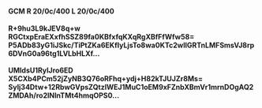 #### GCM R 20/0c/400 L 20/0c/400
**R+9hu3L9kJEV8q+w**<br/>**RGCtxpEraEXxfhSSZ89fa0KBfxfqKXqRgXBfFfWfw58=**<br/>**P5ADb83yG1iJSkc/TiPtZKa6EKfIyLjsTo8wa0KTc2wllGRTnLMFSmsVJ8rp6DVnG0a96tg1LVLbHLXf...**<br/><br/>
**UMldsU1RyIJro6ED**<br/>**X5CXb4PCm52jZyNB3Q76oRFhq+ydj+H82kTJUJZr8Ms=**<br/>**SyIj34Dtw+12RbwGVpsZQtzIWEJ1MuC1oEM9xFZnbXBmVr1mrnDOgAQ2ZMDAh/ro2lNInTMt4hmqOPS0...**